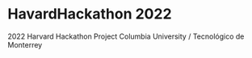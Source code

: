 # HavardHackathon 2022
2022 Harvard Hackathon Project Columbia University / Tecnológico de Monterrey
